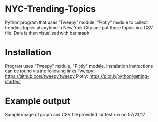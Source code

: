 # NYC-Trending-Topics 
Python program that uses "Tweepy" module, "Plotly" module to collect trending topics at anytime in New York City and put those topics in a CSV file. Data is then visualized with bar graph.
# Installation
Program uses "Tweepy" module, "Plotly" module. Installation instructions can be found via the following links 
Tweepy: https://github.com/tweepy/tweepy
Plotly: https://plot.ly/python/getting-started/
# Example output
Sample image of graph and CSV file provided for test run on 07/23/17
